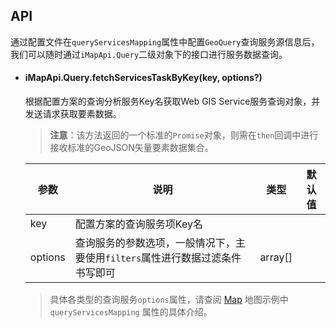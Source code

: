 ## API

通过配置文件在`queryServicesMapping`属性中配置`GeoQuery`查询服务源信息后，我们可以随时通过`iMapApi.Query`二级对象下的接口进行服务数据查询。

- #### iMapApi.Query.fetchServicesTaskByKey(key, options?)
	根据配置方案的查询分析服务Key名获取Web GIS Service服务查询对象，并发送请求获取要素数据。
	
	> **注意**：该方法返回的一个标准的`Promise`对象，则需在`then`回调中进行接收标准的GeoJSON矢量要素数据集合。

	| 参数 | 说明 | 类型 | 默认值 |
	| --- | --- | --- | --- |
	| key | 配置方案的查询服务项Key名 |
	| options | 查询服务的参数选项，一般情况下，主要使用`filters`属性进行数据过滤条件书写即可 | array[] |

	> 具体各类型的查询服务`options`属性，请查阅 [Map](/components/map-cn/) 地图示例中 `queryServicesMapping` 属性的具体介绍。
